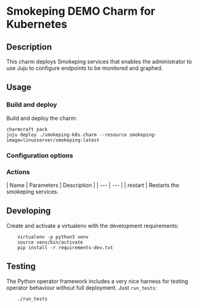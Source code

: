 # Smokeping DEMO Charm for Kubernetes

## Description

This charm deploys Smokeping services that enables the administrator to use Juju to configure endpoints to be monitored and graphed.

## Usage


### Build and deploy

Build and deploy the charm:
```
charmcraft pack
juju deploy ./smokeping-k8s.charm --resource smokeping-image=linuxserver/smokeping:latest
```

### Configuration options


### Actions

| Name | Parameters | Description |
| --- | --- |
| restart | Restarts the smokeping services.

## Developing

Create and activate a virtualenv with the development requirements:

```
    virtualenv -p python3 venv
    source venv/bin/activate
    pip install -r requirements-dev.txt
```

## Testing

The Python operator framework includes a very nice harness for testing
operator behaviour without full deployment. Just `run_tests`:

```
    ./run_tests
```
